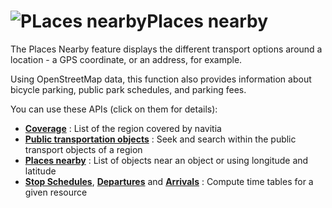 <a name="nearby"></a>![PLaces nearby](/images/places_nearby.png)Places nearby
==================================

The Places Nearby feature displays the different transport options around a location - a GPS coordinate, 
or an address, for example.

Using OpenStreetMap data, this function also provides information about bicycle parking, public park schedules, and parking fees.

You can use these APIs (click on them for details):

-   **[Coverage](#coverage)** : List of the region covered by navitia
-   **[Public transportation objects](#pt-ref)** : Seek and search within the public transport objects of a region
-   **[Places nearby](#places-nearby)** :  List of objects near an object or using longitude and latitude
-   **[Stop Schedules](#stop-schedules)**, **[Departures](#departures)** and **[Arrivals](#arrivals)** : 
Compute time tables for a given resource


